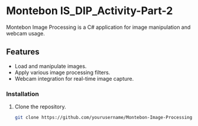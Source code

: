 # Montebon IS_DIP_Activity-Part-2

Montebon Image Processing is a C# application for image manipulation and webcam usage.

## Features

- Load and manipulate images.
- Apply various image processing filters.
- Webcam integration for real-time image capture.

### Installation

1. Clone the repository.

   ```bash
   git clone https://github.com/yourusername/Montebon-Image-Processing.git
